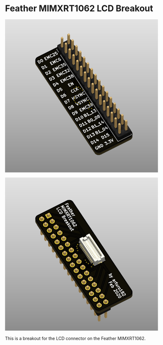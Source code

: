 # Feather MIMXRT1062 LCD Breakout

![](./img/front.png)

![](./img/back.png)

This is a breakout for the LCD connector on the Feather MIMXRT1062.